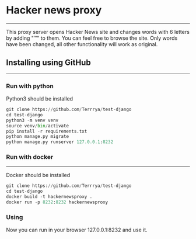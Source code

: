 # Hacker news proxy
<hr>

This proxy server opens Hacker News site and changes words with 6 letters by adding "™" to them. You can feel free 
to browse the site. Only words have been changed, all other functionality will work as original.

## Installing using GitHub
<hr>

### Run with python

Python3 should be installed

```python
git clone https://github.com/Terrrya/test-django
cd test-django
python3 -m venv venv
source venv/bin/activate
pip install -r requirements.txt
python manage.py migrate
python manage.py runserver 127.0.0.1:8232
```

### Run with docker
<hr>

Docker should be installed

```python
git clone https://github.com/Terrrya/test-django
cd test-django
docker build -t hackernewsproxy .
docker run -p 8232:8232 hackernewsproxy
```

### Using
Now you can run in your browser 127.0.0.1:8232 and use it.